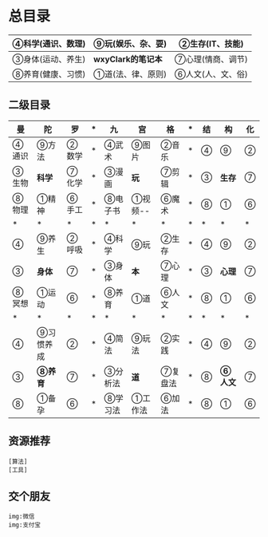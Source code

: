 # 总目录

|  ④科学(通识、数理)  |  ⑨玩(娱乐、杂、耍)  |②生存(IT、技能)  |
| ------- | -------- |--------  |
| ③身体(运动、养生)  | <b>wxyClark的笔记本<b/> | ⑦心理(情商、调节)   |
| ⑧养育(健康、习惯) | ①道(法、律、原则) |⑥人文(人、文、俗)|

##  二级目录

| 曼 | 陀 | 罗 | * | 九 | 宫 | 格 | * | 结 | 构 | 化 |
| ------- | ------- | ------- | ------- | ------- | ------- | ------- | ------- | ------- | ------- | ------- |
| ④通识 | ⑨方法 | ②数学 | *  | ④武术 | ⑨图片 | ②音乐 | * | ④ | ⑨ | ② |
| ③生物 | <b>科学<b/> | ⑦化学 | * | ③漫画 | <b>玩<b/> | ⑦剪辑 | * | ③ | <b>生存<b/> | ⑦ |
| ⑧物理 | ①精神 | ⑥手工 | * | ⑧电子书 | ①视频-- | ⑥魔术 | * | ⑧ | ① | ⑥ |
| * | * | * | * | * | * | * | * | * | * | * |
|  ④  | ⑨养生  | ②呼吸  |* | ④科学 | ⑨玩 | ②生存  | * | ④ | ⑨ | ② |
| ③  | <b>身体<b/> |⑦  | * | ③身体 | <b>本<b/> | ⑦心理 |*|③ |<b>心理<b/>|⑦|
| ⑧冥想 | ①运动  |⑥ |* | ⑧养育 | ①道 | ⑥人文 |*| ⑧ | ① | ⑥ |
| * | * | * | * | * | * | * | * | * | * | * |
| ④ | ⑨习惯养成 | ② | * | ④简法 | ⑨玩法 | ②实践 | * | ④ | ⑨ | ② |
|③| <b>⑧养育<b/> |⑦| * | ③分析法 | <b>道<b/>  | ⑦复盘法| * | ⑧ | <b>⑥人文<b/> | ⑦ |
| ⑧ | ①备孕 | ⑥ | * | ⑧学习法 | ①工作法 | ⑥加法 | * | ⑧ | ① | ⑥ |
## 资源推荐
    [算法]
    [工具]

## 交个朋友
    img:微信
    img:支付宝
